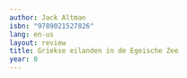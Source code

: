 ```yaml
---
author: Jack Altman
isbn: "9789021527826"
lang: en-us
layout: review
title: Griekse eilanden in de Egeische Zee
year: 0
---
```

